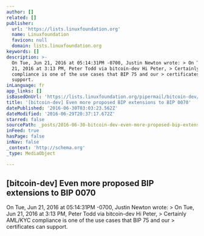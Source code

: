 ```yaml
---
author: []
related: []
publisher:
  url: 'https://lists.linuxfoundation.org'
  name: Linuxfoundation
  favicon: null
  domain: lists.linuxfoundation.org
keywords: []
description: >-
  On Tue, Jun 21, 2016 at 05:14:31PM -0700, Justin Newton wrote: > On Tue, Jun
  21, 2016 at 3:13 PM, Peter Todd via bitcoin-dev Hi Peter, > Certainly AML/KYC
  compliance is one of the use cases that BIP 75 and our > certificates can
  support.
inLanguage: fr
app_links: []
isBasedOnUrl: 'https://lists.linuxfoundation.org/pipermail/bitcoin-dev/2016-June/012804.html'
title: '[bitcoin-dev] Even more proposed BIP extensions to BIP 0070'
datePublished: '2016-06-30T03:03:23.562Z'
dateModified: '2016-06-29T20:37:17.672Z'
starred: false
sourcePath: _posts/2016-06-30-bitcoin-dev-even-more-proposed-bip-extensions-to-bip-0070.md
inFeed: true
hasPage: false
inNav: false
_context: 'http://schema.org'
_type: MediaObject

---
```

<article style=""><h1>[bitcoin-dev] Even more proposed BIP extensions to BIP 0070</h1><p>On Tue, Jun 21, 2016 at 05:14:31PM -0700, Justin Newton wrote: &gt; On Tue, Jun 21, 2016 at 3:13 PM, Peter Todd via bitcoin-dev Hi Peter, &gt; Certainly AML/KYC compliance is one of the use cases that BIP 75 and our &gt; certificates can support.</p></article>